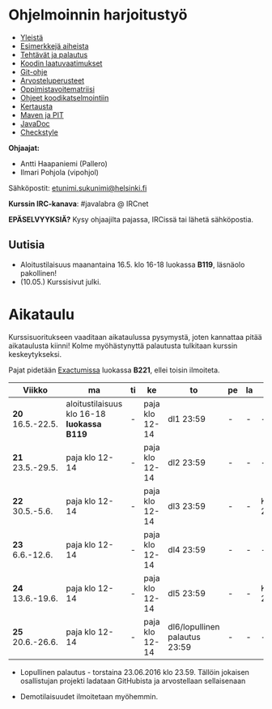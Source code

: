 # Ohjelmoinnin harjoitustyö
* [Yleistä](ohjeet/Yleistä.md)
* [Esimerkkejä aiheista](ohjeet/Esimerkkejä-aiheista.md)
* [Tehtävät ja palautus](ohjeet/Tehtävät-ja-palautus.md)
* [Koodin laatuvaatimukset](ohjeet/Koodin-laatuvaatimukset.md)
* [Git-ohje](ohjeet/Git-ohje.md)
* [Arvosteluperusteet](ohjeet/Arvosteluperusteet.md)
* [Oppimistavoitematriisi](http://www.cs.helsinki.fi/courses/58160/matriisi)
* [Ohjeet koodikatselmointiin](ohjeet/Koodikatselmointi.md)
* [Kertausta](ohjeet/Kertausta.md)
* [Maven ja PIT](ohjeet/Maven-ja-PIT.md)
* [JavaDoc](ohjeet/JavaDoc.md)
* [Checkstyle](ohjeet/Checkstyle.md)

**Ohjaajat:**
* Antti Haapaniemi (Pallero)
* Ilmari Pohjola (vipohjol)

Sähköpostit: etunimi.sukunimi@helsinki.fi

**Kurssin IRC-kanava**:
\#javalabra @ IRCnet

**EPÄSELVYYKSIÄ?** Kysy ohjaajilta pajassa, IRCissä tai lähetä sähköpostia.

## Uutisia
* Aloitustilaisuus maanantaina 16.5. klo 16-18 luokassa **B119**, läsnäolo pakollinen!
* (10.05.) Kurssisivut julki.

# Aikataulu

Kurssisuoritukseen vaaditaan aikataulussa pysymystä, joten kannattaa pitää aikataulusta kiinni! Kolme myöhästynyttä palautusta tulkitaan kurssin keskeytykseksi.

Pajat pidetään [Exactumissa](http://www.helsinki.fi/teknos/opetustilat/kumpula/gh2b/default.htm) luokassa **B221**, ellei toisin ilmoiteta.

| Viikko | ma | ti | ke | to | pe | la | su |
| --- | --- | --- | --- | --- | --- | --- | --- |
| **20** <br> 16.5.-22.5. | aloitustilaisuus klo 16-18 **luokassa B119** | - | paja klo 12-14 | dl1  23:59 | - | - | - |
| **21** <br> 23.5.-29.5. | paja klo 12-14 | - | paja klo 12-14 | dl2  23:59 | - | - | - |
| **22** <br> 30.5.-5.6.  | paja klo 12-14 | - | paja klo 12-14 | dl3  23:59 | - | - | Katselmointi1  23:59 |
| **23** <br> 6.6.-12.6.  | paja klo 12-14 | - | paja klo 12-14 | dl4  23:59 | - | - | - |
| **24** <br> 13.6.-19.6. | paja klo 12-14 | - | paja klo 12-14 | dl5  23:59 | - | - | Katselmointi2  23:59 |
| **25** <br> 20.6.-26.6. | paja klo 12-14 | - | paja klo 12-14 | dl6/lopullinen palautus  23:59 | - | - | - |

* Lopullinen palautus - torstaina 23.06.2016 klo 23.59. Tällöin jokaisen osallistujan projekti ladataan GitHubista ja arvostellaan sellaisenaan

* Demotilaisuudet ilmoitetaan myöhemmin.
